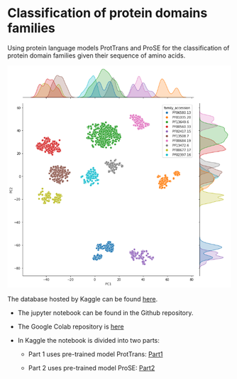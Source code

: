 # Classification of protein domains families
Using protein language models ProtTrans and ProSE for the classification of protein domain families given their sequence of amino acids.

![](tSNE_embedding_domains.png?raw=true "tSNE_embedding_domains")

The database hosted by Kaggle can be found [here](https://www.kaggle.com/datasets/googleai/pfam-seed-random-split).

- The jupyter notebook can be found in the Github repository.

- The Google Colab repository is [here](https://colab.research.google.com/drive/1G5xIYbCP-EaPs9u5mbOLPI04jsJCx3Uy)

- In Kaggle the notebook is divided into two parts:

  - Part 1 uses pre-trained model ProtTrans: [Part1]() 

  - Part 2 uses pre-trained model ProSE: [Part2]()
